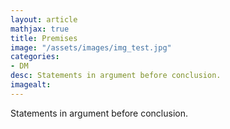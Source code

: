 ```yaml
---
layout: article
mathjax: true
title: Premises
image: "/assets/images/img_test.jpg"
categories:
- DM
desc: Statements in argument before conclusion. 
imagealt: 
---
```


Statements in argument before conclusion.
